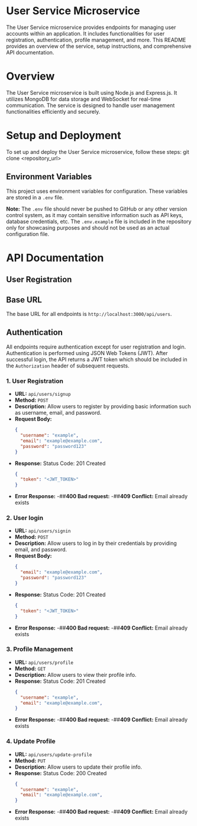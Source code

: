 # User Service Microservice

The User Service microservice provides endpoints for managing user accounts within an application. It includes functionalities for user registration, authentication, profile management, and more. This README provides an overview of the service, setup instructions, and comprehensive API documentation.

# Overview

The User Service microservice is built using Node.js and Express.js. It utilizes MongoDB for data storage and WebSocket for real-time communication. The service is designed to handle user management functionalities efficiently and securely.

# Setup and Deployment

To set up and deploy the User Service microservice, follow these steps:
  git clone <repository_url>

## Environment Variables

This project uses environment variables for configuration. These variables are stored in a `.env` file.

**Note:** The `.env` file should never be pushed to GitHub or any other version control system, as it may contain sensitive information such as API keys, database credentials, etc. The `.env.example` file is included in the repository only for showcasing purposes and should not be used as an actual configuration file.

# API Documentation
## User Registration
## Base URL

The base URL for all endpoints is `http://localhost:3000/api/users`.

## Authentication

All endpoints require authentication except for user registration and login. Authentication is performed using JSON Web Tokens (JWT). After successful login, the API returns a JWT token which should be included in the `Authorization` header of subsequent requests.

### 1. User Registration

- **URL:** `api/users/signup`
- **Method:** `POST`
- **Description:** Allow users to register by providing basic information such as username, email, and password.
- **Request Body:**
  ```json
  {
    "username": "example",
    "email": "example@example.com",
    "password": "password123"
  }
- **Response:**
  Status Code: 201 Created
  ```json
  {
    "token": "<JWT_TOKEN>" 
  }
- **Error Response:**
  -##**400 Bad request:**
  -##**409 Conflict:** Email already exists

### 2. User login

- **URL:** `api/users/signin`
- **Method:** `POST`
- **Description:** Allow users to log in by their credentials by providing email, and password.
- **Request Body:**
  ```json
  {
    "email": "example@example.com",
    "password": "password123"
  }
- **Response:**
  Status Code: 201 Created
  ```json
  {
    "token": "<JWT_TOKEN>" 
  }
- **Error Response:**
  -##**400 Bad request:**
  -##**409 Conflict:** Email already exists

### 3. Profile Management

- **URL:** `api/users/profile`
- **Method:** `GET`
- **Description:** Allow users to view their profile info.
- **Response:**
  Status Code: 201 Created
  ```json
  {
    "username": "example",
    "email": "example@example.com",
  }
- **Error Response:**
  -##**400 Bad request:**
  -##**409 Conflict:** Email already exists

### 4. Update Profile

- **URL:** `api/users/update-profile`
- **Method:** `PUT`
- **Description:** Allow users to update their profile info.
- **Response:**
  Status Code: 200 Created
  ```json
  {
    "username": "example",
    "email": "example@example.com",
  }
- **Error Response:**
  -##**400 Bad request:**
  -##**409 Conflict:** Email already exists
